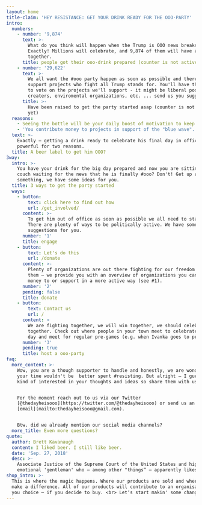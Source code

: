 ```yaml
---
layout: home
title-claim: 'HEY RESISTANCE: GET YOUR DRINK READY FOR THE OOO-PARTY'
intro:
  numbers:
    - number: '9,874'
      text: >-
        What do you think will happen when the Trump is OOO news breaks?
        Exactly! Millions will celebrate, and 9,874 of them will have a drink
        together.
      title: people got their ooo-drink prepared (counter is not active yet)
    - number: '29,622'
      text: >-
        We all want the #ooo party happen as soon as possible and therefore we
        support projects who fight all Trump stands for. You'll have the chance
        to vote on the projects we'll support - it might be liberal podcast
        creaters, enviromental organizations, etc. ... send us you suggestions!
      title: >-
        Have been raised to get the party started asap (counter is not active
        yet)
  reasons:
    - Seeing the bottle will be your daily boost of motivation to keep fighting.
    - 'You contribute money to projects in support of the "blue wave". '
  text: >-
    Exactly – getting a drink ready to celebrate his final day in office is
    powerful for two reasons.
  title: A beer label to get him OOO?
3way:
  intro: >-
    You have your drink for the big day prepared and now you are sitting on your
    couch waiting for the news that he is finally #ooo? Don't! Get up and do
    something, we have some ideas for you.
  title: 3 ways to get the party started
  ways:
    - button:
        text: click here to find out how
        url: /get_involved/
      content: >-
        To get him out of office as soon as possible we all need to stand up.
        There are plenty of ways to be politically active. We have some
        suggestions for you.
      number: '1'
      title: engage
    - button:
        text: Let's do this
        url: /donate
      content: >-
        Plenty of organizations are out there fighting for our freedom! Support
        them – we provide you with an overview of organizations you can give
        money to or support in a more active way (see #1).
      number: '2'
      pending: false
      title: donate
    - button:
        text: Contact us
        url: /
      content: >
        We are fighting together, we will win together, we should celebrate
        together. Check out where people in your town meet to celebrate the big
        day and meet for regular pre-games (e.g. when Ivanka goes to prison).
      number: '3'
      pending: true
      title: host a ooo-party
faq:
  more_content: >-
    Wow, you are a though supporter to handle and honestly, we are wondering if
    your time wouldn't be  better spent #resisting. But alright — I guess we are
    kind of interested in your thoughts and ideas so share them with us.


    For the moment reach out to us via our Twitter
    [@thedayheisooo](https://twitter.com/@thedayheisooo) or send us an
    [email](mailto:thedayheisooo@gmail.com).


    Btw. did we already mention our social media channels?
  more_title: Even more questions?
quote:
  author: Brett Kavanaugh
  content: I liked beer. I still like beer.
  date: 'Sep. 27, 2018'
  desc: >-
    Associate Justice of the Supreme Court of the United States and highly
    emotional 'gentleman' who — among other "things“ — apparently likes beer.
shop_intro: >-
  This is where the magic happens. Where our products are sold and where you can
  make a difference. All of our products will contribute to an organisation of
  you choice — if you decide to buy. <br> Let‘s start makin' some changes.
---
```


